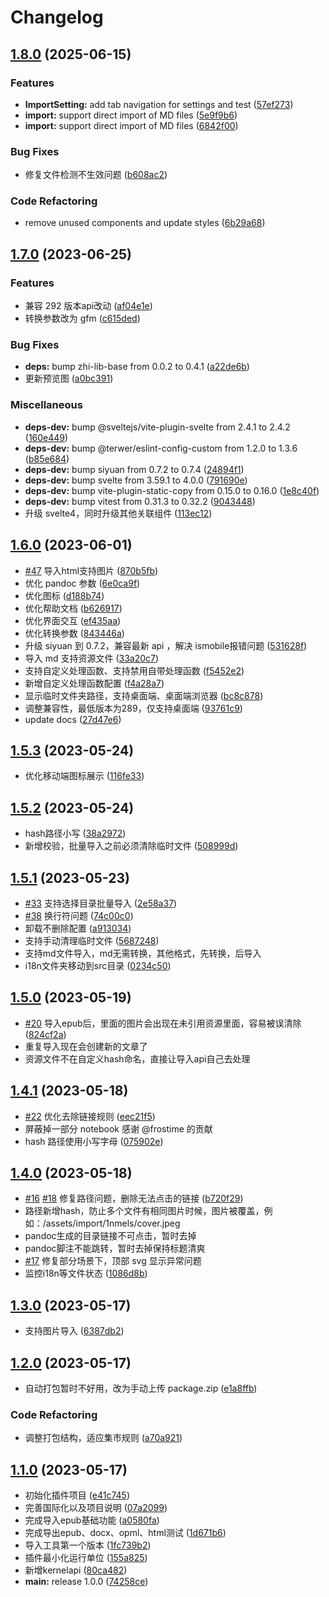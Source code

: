 # Changelog

## [1.8.0](https://github.com/terwer/siyuan-plugin-importer/compare/v1.7.0...v1.8.0) (2025-06-15)


### Features

* **ImportSetting:** add tab navigation for settings and test ([57ef273](https://github.com/terwer/siyuan-plugin-importer/commit/57ef273f8faaa7b63daf4f59686dee56e2330c11))
* **import:** support direct import of MD files ([5e9f9b6](https://github.com/terwer/siyuan-plugin-importer/commit/5e9f9b6a4d4c3b617016a35e0a759222f6b4589e))
* **import:** support direct import of MD files ([6842f00](https://github.com/terwer/siyuan-plugin-importer/commit/6842f0059fb87a80d2247844817b6c6a74624972))


### Bug Fixes

* 修复文件检测不生效问题 ([b608ac2](https://github.com/terwer/siyuan-plugin-importer/commit/b608ac2f0bac896dfe51501cf42e61d7b5a2989e))


### Code Refactoring

* remove unused components and update styles ([6b29a68](https://github.com/terwer/siyuan-plugin-importer/commit/6b29a68b3ed70cf4fe92b2ef7ece87cd412d35c2))

## [1.7.0](https://github.com/terwer/siyuan-plugin-importer/compare/v1.6.0...v1.7.0) (2023-06-25)
### Features
* 兼容 292 版本api改动 ([af04e1e](https://github.com/terwer/siyuan-plugin-importer/commit/af04e1ed99dfc1900e6e8015fc7464242eb7d5d1))
* 转换参数改为 gfm ([c615ded](https://github.com/terwer/siyuan-plugin-importer/commit/c615dedea4dcbad4e1645c24e06b6442aceac0a9))
### Bug Fixes
* **deps:** bump zhi-lib-base from 0.0.2 to 0.4.1 ([a22de6b](https://github.com/terwer/siyuan-plugin-importer/commit/a22de6b3ef3141aa9e4b25f782487825416d0614))
* 更新预览图 ([a0bc391](https://github.com/terwer/siyuan-plugin-importer/commit/a0bc391f519ee6b37d48a5f9a5b10586a4f8c915))
### Miscellaneous
* **deps-dev:** bump @sveltejs/vite-plugin-svelte from 2.4.1 to 2.4.2 ([160e449](https://github.com/terwer/siyuan-plugin-importer/commit/160e449d1f2bbc977a04a8d54a20af672b5787c7))
* **deps-dev:** bump @terwer/eslint-config-custom from 1.2.0 to 1.3.6 ([b85e684](https://github.com/terwer/siyuan-plugin-importer/commit/b85e684c99937c58a829fa2c244a561157edb738))
* **deps-dev:** bump siyuan from 0.7.2 to 0.7.4 ([24894f1](https://github.com/terwer/siyuan-plugin-importer/commit/24894f1b68a6f9ba0702ef0a4df92c7da560dd24))
* **deps-dev:** bump svelte from 3.59.1 to 4.0.0 ([791690e](https://github.com/terwer/siyuan-plugin-importer/commit/791690eb1dc9336f744aed561715c760e3999bd6))
* **deps-dev:** bump vite-plugin-static-copy from 0.15.0 to 0.16.0 ([1e8c40f](https://github.com/terwer/siyuan-plugin-importer/commit/1e8c40f0d48f5b0c5b2f8e604fe6357f342cbfe0))
* **deps-dev:** bump vitest from 0.31.3 to 0.32.2 ([9043448](https://github.com/terwer/siyuan-plugin-importer/commit/9043448ce51da1a5cec50bc16eadbdfe031d8ca0))
* 升级 svelte4，同时升级其他关联组件 ([113ec12](https://github.com/terwer/siyuan-plugin-importer/commit/113ec12654101181755fd442526c6eece2a1af16))
## [1.6.0](https://github.com/terwer/siyuan-plugin-importer/compare/v1.5.3...v1.6.0) (2023-06-01)
* [#47](https://github.com/terwer/siyuan-plugin-importer/issues/47) 导入html支持图片 ([870b5fb](https://github.com/terwer/siyuan-plugin-importer/commit/870b5fb24c9806a5844615dfd4c743bec1a75a86))
* 优化 pandoc 参数 ([6e0ca9f](https://github.com/terwer/siyuan-plugin-importer/commit/6e0ca9f6698f8671c90cf36e02175b3cd772dbc2))
* 优化图标 ([d188b74](https://github.com/terwer/siyuan-plugin-importer/commit/d188b745e2e1a9caa60d409829fbc3d9f0ad1c6e))
* 优化帮助文档 ([b626917](https://github.com/terwer/siyuan-plugin-importer/commit/b62691718a46051974637e3d9f020dde639e1e69))
* 优化界面交互 ([ef435aa](https://github.com/terwer/siyuan-plugin-importer/commit/ef435aa6a51477874a740ed3a35a90be589334ca))
* 优化转换参数 ([843446a](https://github.com/terwer/siyuan-plugin-importer/commit/843446abe3279282b482443d89430010857f7927))
* 升级 siyuan 到 0.7.2，兼容最新 api ，解决 ismobile报错问题 ([531628f](https://github.com/terwer/siyuan-plugin-importer/commit/531628f41b197e2791efa35bf53263b7e0e5af12))
* 导入 md 支持资源文件 ([33a20c7](https://github.com/terwer/siyuan-plugin-importer/commit/33a20c7cdd19991235b507194c23a4017e3c872a))
* 支持自定义处理函数、支持禁用自带处理函数 ([f5452e2](https://github.com/terwer/siyuan-plugin-importer/commit/f5452e22a3e75f728676d5ca51766e199bccb61e))
* 新增自定义处理函数配置 ([f4a28a7](https://github.com/terwer/siyuan-plugin-importer/commit/f4a28a7b87e47124ab5bbb562686d6e91425701e))
* 显示临时文件夹路径，支持桌面端、桌面端浏览器 ([bc8c878](https://github.com/terwer/siyuan-plugin-importer/commit/bc8c878351a0642afd6a27a6045674649e57b242))
* 调整兼容性，最低版本为289，仅支持桌面端 ([93761c9](https://github.com/terwer/siyuan-plugin-importer/commit/93761c908c947c22bde1a35e9fc19292ffcbf29c))
* update docs ([27d47e6](https://github.com/terwer/siyuan-plugin-importer/commit/27d47e6c1517303daeb52ca2a6f5de9b9206eb71))
## [1.5.3](https://github.com/terwer/siyuan-plugin-importer/compare/v1.5.2...v1.5.3) (2023-05-24)
* 优化移动端图标展示 ([116fe33](https://github.com/terwer/siyuan-plugin-importer/commit/116fe33ffe18f6f1b534a8e005a79eb3b133026a))
## [1.5.2](https://github.com/terwer/siyuan-plugin-importer/compare/v1.5.1...v1.5.2) (2023-05-24)
* hash路径小写 ([38a2972](https://github.com/terwer/siyuan-plugin-importer/commit/38a29729b76c477d217e01d2770ccc4da793944d))
* 新增校验，批量导入之前必须清除临时文件 ([508999d](https://github.com/terwer/siyuan-plugin-importer/commit/508999d5cb01246a69c2c979f08f370933cc4630))
## [1.5.1](https://github.com/terwer/siyuan-plugin-importer/compare/v1.5.0...v1.5.1) (2023-05-23)
* [#33](https://github.com/terwer/siyuan-plugin-importer/issues/33) 支持选择目录批量导入 ([2e58a37](https://github.com/terwer/siyuan-plugin-importer/commit/2e58a37cc833061b8d12f1c9be96ad72a2df98f2))
* [#38](https://github.com/terwer/siyuan-plugin-importer/issues/38) 换行符问题 ([74c00c0](https://github.com/terwer/siyuan-plugin-importer/commit/74c00c095aae20077b7a79709c2d2721859f947e))
* 卸载不删除配置 ([a913034](https://github.com/terwer/siyuan-plugin-importer/commit/a9130349120f03e2705d886de9d3a470fa019513))
* 支持手动清理临时文件 ([5687248](https://github.com/terwer/siyuan-plugin-importer/commit/5687248f1aae2629ced3171f4b15f2def9babca0))
* 支持md文件导入，md无需转换，其他格式，先转换，后导入
* i18n文件夹移动到src目录 ([0234c50](https://github.com/terwer/siyuan-plugin-importer/commit/0234c509a2dbadf851bce73ddc961c305cded145))
## [1.5.0](https://github.com/terwer/siyuan-plugin-importer/compare/v1.4.1...v1.5.0) (2023-05-19)
* [#20](https://github.com/terwer/siyuan-plugin-importer/issues/20) 导入epub后，里面的图片会出现在未引用资源里面，容易被误清除 ([824cf2a](https://github.com/terwer/siyuan-plugin-importer/commit/824cf2a96f277be058a896c045793f21a44c7b08))
* 重复导入现在会创建新的文章了
* 资源文件不在自定义hash命名，直接让导入api自己去处理
## [1.4.1](https://github.com/terwer/siyuan-plugin-importer/compare/v1.4.0...v1.4.1) (2023-05-18)
* [#22](https://github.com/terwer/siyuan-plugin-importer/issues/22) 优化去除链接规则 ([eec21f5](https://github.com/terwer/siyuan-plugin-importer/commit/eec21f55ced3d3bc51aed535306abe9b5d0d6780))
* 屏蔽掉一部分 notebook 感谢 @frostime 的贡献
* hash 路径使用小写字母 ([075902e](https://github.com/terwer/siyuan-plugin-importer/commit/075902e00ebfad409ede86e5e610a848877db2cb))
## [1.4.0](https://github.com/terwer/siyuan-plugin-importer/compare/v1.3.0...v1.4.0) (2023-05-18)
* [#16](https://github.com/terwer/siyuan-plugin-importer/issues/16) [#18](https://github.com/terwer/siyuan-plugin-importer/issues/18) 修复路径问题，删除无法点击的链接 ([b720f29](https://github.com/terwer/siyuan-plugin-importer/commit/b720f29fe46e196cd45e3ec5e23f9588a90c4d55))
* 路径新增hash，防止多个文件有相同图片时候，图片被覆盖，例如：/assets/import/1nmels/cover.jpeg
* pandoc生成的目录链接不可点击，暂时去掉
* pandoc脚注不能跳转，暂时去掉保持标题清爽
* [#17](https://github.com/terwer/siyuan-plugin-importer/issues/17) 修复部分场景下，顶部 svg 显示异常问题
* 监控i18n等文件状态 ([1086d8b](https://github.com/terwer/siyuan-plugin-importer/commit/1086d8b2afc82182a9123722c59169d2c1314594))
## [1.3.0](https://github.com/terwer/siyuan-plugin-importer/compare/v1.2.0...v1.3.0) (2023-05-17)
* 支持图片导入 ([6387db2](https://github.com/terwer/siyuan-plugin-importer/commit/6387db2273ad23ea6161b4a4ed681591494bacf1))
## [1.2.0](https://github.com/terwer/siyuan-plugin-importer/compare/v1.1.0...v1.2.0) (2023-05-17)
* 自动打包暂时不好用，改为手动上传 package.zip ([e1a8ffb](https://github.com/terwer/siyuan-plugin-importer/commit/e1a8ffbb16a7a51de5271c3850ec39a4123ca84f))
### Code Refactoring
* 调整打包结构，适应集市规则 ([a70a921](https://github.com/terwer/siyuan-plugin-importer/commit/a70a921744ba8f6c8c01c175bef232f7e65876f5))
## [1.1.0](https://github.com/terwer/siyuan-plugin-importer/compare/v1.0.0...v1.1.0) (2023-05-17)
* 初始化插件项目 ([e41c745](https://github.com/terwer/siyuan-plugin-importer/commit/e41c7458cf8f3882b072e214a78fb858d33a29f6))
* 完善国际化以及项目说明 ([07a2099](https://github.com/terwer/siyuan-plugin-importer/commit/07a2099912318ea8f73e666b70f1d0d438f78ee7))
* 完成导入epub基础功能 ([a0580fa](https://github.com/terwer/siyuan-plugin-importer/commit/a0580fabfba2834cdd73bfa5d4ce2da79ba52a5a))
* 完成导出epub、docx、opml、html测试 ([1d671b6](https://github.com/terwer/siyuan-plugin-importer/commit/1d671b697b006d881315a90dfd45310d415272a1))
* 导入工具第一个版本 ([1fc739b2](https://github.com/terwer/siyuan-plugin-importer/commit/1fc739b676ba51460c7f57e4e22c00869517b74f))
* 插件最小化运行单位 ([155a825](https://github.com/terwer/siyuan-plugin-importer/commit/155a825461bf447d45083329ccce9eb93b3857d6))
* 新增kernelapi ([80ca482](https://github.com/terwer/siyuan-plugin-importer/commit/80ca4829e5949c871ddaacad2e6fced1771bd336))
* **main:** release 1.0.0 ([74258ce](https://github.com/terwer/siyuan-plugin-importer/commit/74258ce418a45bd64c7a4c2b947508a842691605))
